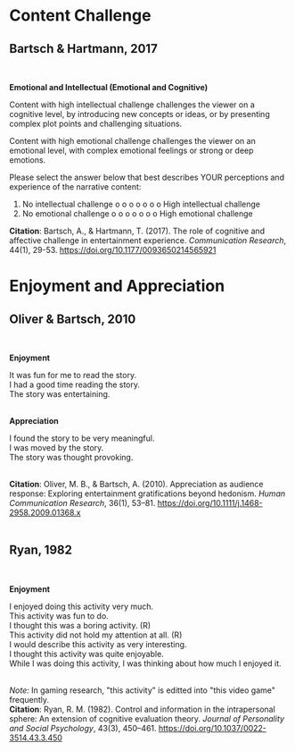 # Content Challenge
## Bartsch & Hartmann, 2017
<br />

**Emotional and Intellectual (Emotional and Cognitive)** <br />

Content with high intellectual challenge challenges the viewer on a cognitive level, by introducing new concepts or ideas, or by presenting complex plot points and challenging situations. <br />
 
Content with high emotional challenge challenges the viewer on an emotional level, with complex emotional feelings or strong or deep emotions. <br /> 
   
Please select the answer below that best describes YOUR perceptions and experience of the narrative content:  <br />
1) No intellectual challenge  o    o    o    o    o    o    o  High intellectual challenge 
2) No emotional challenge     o    o    o    o    o    o    o  High emotional challenge  <br />

**Citation**: Bartsch, A., & Hartmann, T. (2017). The role of cognitive and affective challenge in entertainment experience. _Communication Research_, 44(1), 29-53. https://doi.org/10.1177/0093650214565921 <br />



# Enjoyment and Appreciation
## Oliver & Bartsch, 2010 
<br />

**Enjoyment** <br />

It was fun for me to read the story. <br />
I had a good time reading the story. <br />
The story was entertaining. <br />
<br />

**Appreciation** <br />

I found the story to be very meaningful. <br />
I was moved by the story. <br />
The story was thought provoking. <br />
<br />

**Citation**: Oliver, M. B., & Bartsch, A. (2010). Appreciation as audience response: Exploring entertainment gratifications beyond hedonism. _Human Communication Research_, 36(1), 53–81. https://doi.org/10.1111/j.1468-2958.2009.01368.x <br />
 <br />
 
## Ryan, 1982 
<br />

**Enjoyment** <br />

I enjoyed doing this activity very much. <br />
This activity was fun to do. <br />
I thought this was a boring activity. (R) <br />
This activity did not hold my attention at all. (R) <br />
I would describe this activity as very interesting. <br />
I thought this activity was quite enjoyable. <br />
While I was doing this activity, I was thinking about how much I enjoyed it.<br />
<br />

_Note:_ In gaming research, "this activity" is editted into "this video game" frequently. 
<br />
**Citation**: Ryan, R. M. (1982). Control and information in the intrapersonal sphere: An extension of cognitive evaluation theory. _Journal of Personality and Social Psychology_, 43(3), 450–461. https://doi.org/10.1037/0022-3514.43.3.450 <br />

<br />

